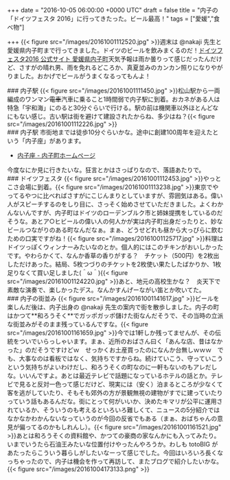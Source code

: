 
+++
date = "2016-10-05 06:00:00 +0000 UTC"
draft = false
title = "内子の「ドイツフェスタ 2016」に行ってきたった。ビール最高！"
tags = ["愛媛","食べ物"]

+++
{{< figure src="/images/20161001112520.jpg"  >}}週末は @nakaji 先生と愛媛県内子町まで行ってきました。ドイツのビールを飲みまくるのだ！[ドイツフェスタ2016 公式サイト 愛媛県内子町](http://uchiko-dfesta.com/)天気予報は雨か曇りって感じだったんだけど、さすがの晴れ男、雨を免れるどころか、真夏並みのカンカン照りになりやがりました。おかげでビールがうまくなるってもんよ！

<div class="section">
    ### 内子駅
    {{< figure src="/images/20161001111450.jpg"  >}}松山駅から一両編成のワンマン<s>電車</s>汽車に乗ること1時間弱で内子駅に到着。おカネがある人は特急「宇和海」にのると30分ぐらいで行ける。駅の前は機関車以外ほとんどなにもない感じ。古い駅は街を避けて建設されたからね、多少はね？{{< figure src="/images/20161001112226.jpg"  >}}<br/>


</div>
<div class="section">
    ### 内子駅
    市街地までは徒歩10分ぐらいかな。途中に創建100周年を迎えたという「内子座」があります。

<ul>
<li><a href="https://www.town.uchiko.ehime.jp/site/uchikoza/">内子座 - 内子町ホームページ</a></li>
</ul>今度なにか見に行きたいな。狂言とかはさっぱりなので、落語あたりで。

</div>
<div class="section">
    ### ドイツフェスタ
    {{< figure src="/images/20161001112453.jpg"  >}}やっとこさ会場に到着。{{< figure src="/images/20161001113238.jpg"  >}}東京でやってるやつに比べればさすがにこじんまりとしていますが、雰囲気はある。偉い人がスピーチするのをしり目に、さっそく始めさせていただきました。よくわかんないんですが、内子町はドイツのローデンブルク市と姉妹提携をしているのだそうな。あとア○ヒビールの偉い人の何人かが実は内子町出身だったりと、妙なビールつながりのある町なんだなぁ。まぁ、どうせどれも昼から大っぴらに飲むための口実ですがね！{{< figure src="/images/20161001125717.jpg"  >}}料理はドイツっぽくウィンナーみたいなのとか。個人的にはこのチキンがおいしかったです。やわらかくて、なんか香草の香りがする？　チケット（500円）を2枚出しただけあった。結局、5枚つづりのチケットを2枚使い果たしたばかりか、1枚足りなくて買い足しました(＾ω＾){{< figure src="/images/20161001124220.jpg"  >}}あと、地元の高校生かな？　炎天下で素敵な演奏で、楽しかったデス。なんかすんげーながい笛とか吹いてた。

</div>
<div class="section">
    ### 内子の街並み
    {{< figure src="/images/20161001141617.jpg"  >}}ビールを楽しんだ後は、内子出身の @nakaji 先生の案内で街を散歩しました。内子の町はかつて**和ろうそく**でガッポガッポ儲けた街なんだそうで、その当時の立派な街並みがそのまま残っているんですな。{{< figure src="/images/20161001161659.jpg"  >}}今では1軒しか残ってませんが、その伝統をついでいらっしゃいます。まぁ、近所のおばさん曰く「あんな店、昔はなかった」のだそうですけどｗ　せっかくお土産買ったのになんか台無しｗｗｗ　でも、大事なのは看板ではなく、気持ちですからね。続けていこう、守っていこうという気持ちがよいわけだし、和ろうそくの町なのに一軒もないのもアレだしな。いいんですよ。あとは最近テレビで話題になっているホテルの話とか。テレビで見ると反対一色って感じだけど、現実には（安く）泊まるところが少なくて客を逃がしていたり、そもそも郊外の方が景観無視の建物がすでに建っていたりっていう話もあるんだな。街にとって何がいいか、決めたキマリが公平に運用されているか、そういうのも考えるといろいろ難しくて、ニュースの5分紹介ではなかなかわかんないなっていうのが今回の反省でもある（まぁ、おばちゃんの意見が偏ってるのかもしれんし）。{{< figure src="/images/20161001161521.jpg"  >}}あとは和ろうそくの資料館や、かつての豪商の家なんかにも入ってみたり。いまでいうたら石油王みたいな位置付けやったんやろうか。わしも totoBIG があたったらこういう暮らしがしたいなーって感じでした。今回はいろいろ長くなっちゃったので、内子は機会を作って再訪して、またブログで紹介したいかな。{{< figure src="/images/20161004173133.png"  >}}

</div>

